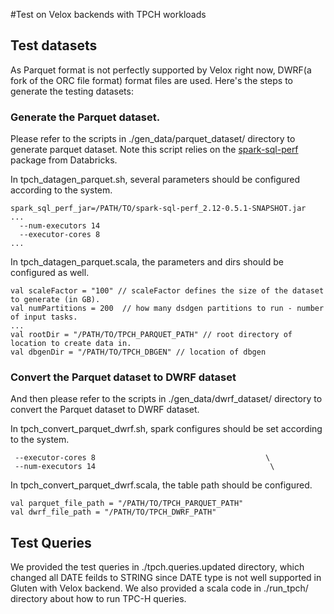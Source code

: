 #Test on Velox backends with TPCH workloads

## Test datasets
As Parquet format is not perfectly supported by Velox right now, DWRF(a fork of the ORC file format) format files are used. Here's the steps to generate the testing datasets:

### Generate the Parquet dataset.
Please refer to the scripts in ./gen_data/parquet_dataset/ directory to generate parquet dataset. Note this script relies on the [spark-sql-perf](https://github.com/databricks/spark-sql-perf) package from Databricks.

In tpch_datagen_parquet.sh, several parameters should be configured according to the system.
```
spark_sql_perf_jar=/PATH/TO/spark-sql-perf_2.12-0.5.1-SNAPSHOT.jar
...
  --num-executors 14 
  --executor-cores 8 
...
```

In tpch_datagen_parquet.scala, the parameters and dirs should be configured as well.
```
val scaleFactor = "100" // scaleFactor defines the size of the dataset to generate (in GB).
val numPartitions = 200  // how many dsdgen partitions to run - number of input tasks.
...
val rootDir = "/PATH/TO/TPCH_PARQUET_PATH" // root directory of location to create data in.
val dbgenDir = "/PATH/TO/TPCH_DBGEN" // location of dbgen
```

### Convert the Parquet dataset to DWRF dataset
And then please refer to the scripts in ./gen_data/dwrf_dataset/ directory to convert the Parquet dataset to DWRF dataset.

In tpch_convert_parquet_dwrf.sh, spark configures should be set according to the system.

```
 --executor-cores 8                                      \
 --num-executors 14                                       \
```

In tpch_convert_parquet_dwrf.scala, the table path should be configured.
```
val parquet_file_path = "/PATH/TO/TPCH_PARQUET_PATH"
val dwrf_file_path = "/PATH/TO/TPCH_DWRF_PATH"
```

## Test Queries
We provided the test queries in ./tpch.queries.updated directory, which changed all DATE feilds to STRING since DATE type is not well supported in Gluten with Velox backend.
We also provided a scala code in ./run_tpch/ directory about how to run TPC-H queries.

